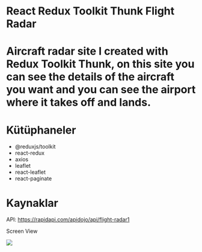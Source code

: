# React Redux Toolkit Thunk Flight Radar

<h1>Aircraft radar site I created with Redux Toolkit Thunk, on this site you can see the details of the aircraft you want and you can see the airport where it takes off and lands.</h1>


# Kütüphaneler
- @reduxjs/toolkit
- react-redux
- axios
- leaflet
- react-leaflet
- react-paginate

# Kaynaklar
API: https://rapidapi.com/apidojo/api/flight-radar1

Screen View

<img src="./src/assets/Flight-Radar.gif">